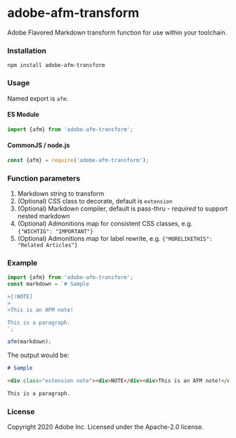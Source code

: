 # adobe-afm-transform
Adobe Flavored Markdown transform function for use within your toolchain.

### Installation
`npm install adobe-afm-transform`

### Usage
Named export is `afm`:

#### ES Module
```javascript
import {afm} from 'adobe-afm-transform';
```

#### CommonJS / node.js
```javascript
const {afm} = require('adobe-afm-transform');
```

### Function parameters
1. Markdown string to transform
1. (Optional) CSS class to decorate, default is `extension`
1. (Optional) Markdown compiler, default is pass-thru - *required* to support nested markdown
1. (Optional) Admonitions map for consistent CSS classes, e.g. `{"WICHTIG": "IMPORTANT"}`
1. (Optional) Admonitions map for label rewrite, e.g. `{"MORELIKETHIS": "Related Articles"}`

### Example
```js
import {afm} from 'adobe-afm-transform';
const markdown = `# Sample

>[!NOTE]
>
>This is an AFM note!

This is a paragraph.
`;

afm(markdown);
```

The output would be:
```markdown
# Sample

<div class="extension note"><div>NOTE</div><div>This is an AFM note!</div></div>

This is a paragraph.
```

### License
Copyright 2020 Adobe Inc.
Licensed under the Apache-2.0 license.
